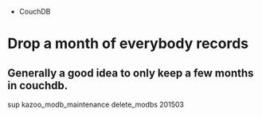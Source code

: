 * CouchDB


# Drop a month of everybody records
## Generally a good idea to only keep a few months in couchdb.
sup kazoo_modb_maintenance delete_modbs 201503

